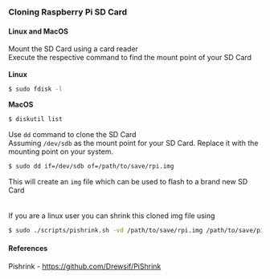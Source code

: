 ### Cloning Raspberry Pi SD Card

#### Linux and MacOS

Mount the SD Card using a card reader  
Execute the respective command to find the mount point of your SD Card  
<br/>
**Linux**
```sh
$ sudo fdisk -l
```
**MacOS**
```sh
$ diskutil list
```

Use `dd` command to clone the SD Card  
Assuming `/dev/sdb` as the mount point for your SD Card. Replace it with the mounting point on your system.  

```sh
$ sudo dd if=/dev/sdb of=/path/to/save/rpi.img
```
This will create an `img` file which can be used to flash to a brand new SD Card  
<br/>
<br/>
If you are a linux user you can shrink this cloned img file using  
```sh
$ sudo ./scripts/pishrink.sh -vd /path/to/save/rpi.img /path/to/save/pishrink_rpi.img
```

#### References
Pishrink - https://github.com/Drewsif/PiShrink